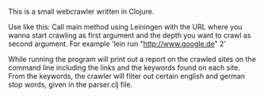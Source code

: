 This is a small webcrawler written in Clojure.

Use like this:
Call main method using Leiningen with the URL where you wanna start crawling as first argument and the depth you want to crawl as second argument.
For example 'lein run "http://www.google.de" 2'

While running the program will print out a report on the crawled sites on the command line including the links and the keywords found on each site. From the keywords, the crawler will filter out certain english and german stop words, given in the parser.clj file.